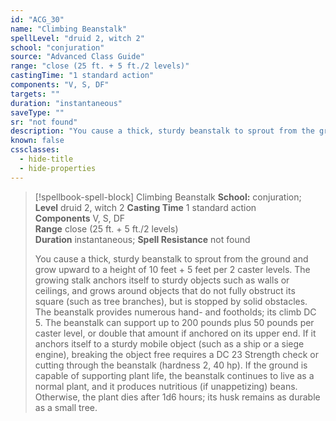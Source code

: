 ```yaml
---
id: "ACG_30"
name: "Climbing Beanstalk"
spellLevel: "druid 2, witch 2"
school: "conjuration"
source: "Advanced Class Guide"
range: "close (25 ft. + 5 ft./2 levels)"
castingTime: "1 standard action"
components: "V, S, DF"
targets: ""
duration: "instantaneous"
saveType: ""
sr: "not found"
description: "You cause a thick, sturdy beanstalk to sprout from the ground and grow upward to a height of 10 feet + 5 feet per 2 caster levels. The growing stalk anchors itself to sturdy objects such as walls or ceilings, and grows around objects that do not fully obstruct its square (such as tree branches), but is stopped by solid obstacles. The beanstalk provides numerous hand- and footholds; its climb DC 5. The beanstalk can support up to 200 pounds plus 50 pounds per caster level, or double that amount if anchored on its upper end. If it anchors itself to a sturdy mobile object (such as a ship or a siege engine), breaking the object free requires a DC 23 Strength check or cutting through the beanstalk (hardness 2, 40 hp).  If the ground is capable of supporting plant life, the beanstalk continues to live as a normal plant, and it produces nutritious (if unappetizing) beans. Otherwise, the plant dies after 1d6 hours; its husk remains as durable as a small tree."
known: false
cssclasses:
  - hide-title
  - hide-properties
---
```


> [!spellbook-spell-block] Climbing Beanstalk
> **School:** conjuration; **Level** druid 2, witch 2
> **Casting Time** 1 standard action  
> **Components** V, S, DF  
> **Range** close (25 ft. + 5 ft./2 levels)  
> **Duration** instantaneous; **Spell Resistance** not found
> 
> You cause a thick, sturdy beanstalk to sprout from the ground and grow upward to a height of 10 feet + 5 feet per 2 caster levels. The growing stalk anchors itself to sturdy objects such as walls or ceilings, and grows around objects that do not fully obstruct its square (such as tree branches), but is stopped by solid obstacles. The beanstalk provides numerous hand- and footholds; its climb DC 5. The beanstalk can support up to 200 pounds plus 50 pounds per caster level, or double that amount if anchored on its upper end. If it anchors itself to a sturdy mobile object (such as a ship or a siege engine), breaking the object free requires a DC 23 Strength check or cutting through the beanstalk (hardness 2, 40 hp).  If the ground is capable of supporting plant life, the beanstalk continues to live as a normal plant, and it produces nutritious (if unappetizing) beans. Otherwise, the plant dies after 1d6 hours; its husk remains as durable as a small tree.